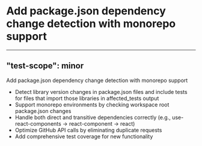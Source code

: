 # Add package.json dependency change detection with monorepo support

---
"test-scope": minor
---

Add package.json dependency change detection with monorepo support

- Detect library version changes in package.json files and include tests for files that import those libraries in affected_tests output
- Support monorepo environments by checking workspace root package.json changes
- Handle both direct and transitive dependencies correctly (e.g., use-react-components → react-component → react)
- Optimize GitHub API calls by eliminating duplicate requests
- Add comprehensive test coverage for new functionality
